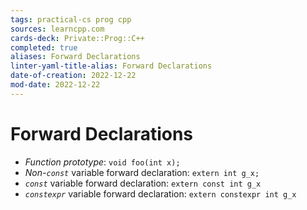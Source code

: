 ```yaml
---
tags: practical-cs prog cpp
sources: learncpp.com
cards-deck: Private::Prog::C++
completed: true
aliases: Forward Declarations
linter-yaml-title-alias: Forward Declarations
date-of-creation: 2022-12-22
mod-date: 2022-12-22
---
```


# Forward Declarations
- *Function prototype*: `void foo(int x);`
- *Non-`const`* variable forward declaration: `extern int g_x;`
- *`const`* variable forward declaration: `extern const int g_x`
- *`constexpr`* variable forward declaration: `extern constexpr int g_x`
